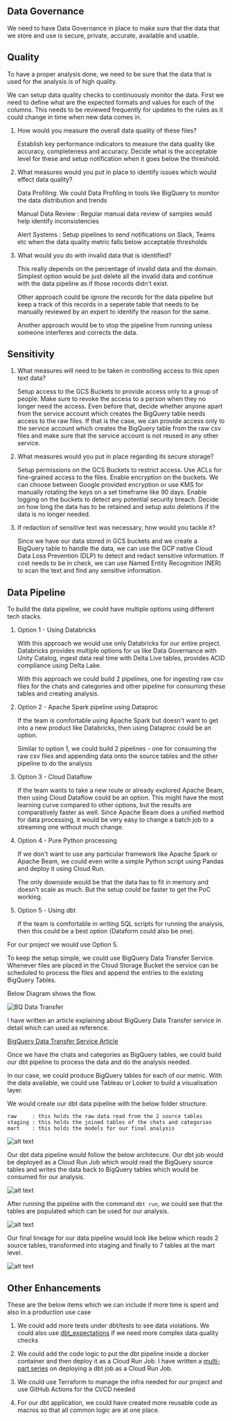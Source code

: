 

## Data Governance
We need to have Data Governance in place to make sure that the data that we store and use is secure, private, accurate, available and usable. 

## Quality
To have a proper analysis done, we need to be sure that the data that is used for the analysis is of high quality. 

We can setup data quality checks to continuously monitor the data. First we need to define what are the expected formats and values for each of the columns. This needs to be reviewed frequently for updates to the rules as it could change in time when new data comes in.

1.  How would you measure the overall data quality of these files?
    
    Establish key performance indicators to measure the data quality like accuracy, completeness and accuracy.
    Decide what is the acceptable level for these and setup notification when it goes below the threshold. 

2. What measures would you put in place to identify issues which would effect data quality?

    Data Profiling: We could Data Profiling in tools like BigQuery to monitor the data distribution and trends

    Manual Data Review : Regular manual data review of samples would help identify inconsistencies 

    Alert Systems : Setup pipelines to send notifications on Slack, Teams etc when the data quality metric falls below acceptable thresholds

3.  What would you do with invalid data that is identified?

    This really depends on the percentage of invalid data and the domain. Simplest option would be just delete all the invalid data and continue with the data pipeline as if those records didn't exist.

    Other approach could be ignore the records for the data pipeline but keep a track of this records in a seperate table that needs to be manually reviewed by an expert to identify the reason for the same.

    Another approach would be to stop the pipeline from running unless someone interferes and corrects the data. 


## Sensitivity

1.  What measures will need to be taken in controlling access to this open text data?

    Setup access to the GCS Buckets to provide access only to a group of people. Make sure to revoke the access to a person when they no longer need the access. Even before that, decide whether anyone apart from the service account which creates the BigQuery table needs access to the raw files. If that is the case, we can provide access only to the service account which creates the BigQuery table from the raw csv files and make sure that the service account is not reused in any other service. 
    

2. What measures would you put in place regarding its secure storage?

    Setup permissions on the GCS Buckets to restrict access. Use ACLs for fine-grained access to the files.
    Enable encryption on the buckets. We can choose between Google provided encryption or use KMS for manually rotating the keys on a set timeframe like 90 days.
    Enable logging on the buckets to detect any potential security breach. 
    Decide on how long the data has to be retained and setup auto deletions if the data is no longer needed.


3. If redaction of sensitive text was necessary, how would you tackle it?
    
    Since we have our data stored in GCS buckets and we create a BigQuery table to handle the data, we can use the GCP native Cloud Data Loss Prevention (DLP) to detect and redact sensitive information. If cost needs to be in check, we can use Named Entity Recognition (NER) to scan the text and find any sensitive information.


## Data Pipeline
To build the data pipeline, we could have multiple options using different tech stacks.

1. Option 1 - Using Databricks

    With this approach we would use only Databricks for our entire project. Databricks provides multiple options for us like Data Governance with Unity Catalog, ingest data real time with Delta Live tables, provides ACID compliance using Delta Lake.

    With this approach we could build 2 pipelines, one for ingesting raw csv files for the chats and categories and other pipeline for consuming these tables and creating analysis. 

2. Option 2 - Apache Spark pipeline using Dataproc

    If the team is comfortable using Apache Spark but doesn't want to get into a new product like Databricks, then using Dataproc could be an option. 

    Similar to option 1, we could build 2 pipelines - one for consuming the raw csv files and appending data onto the source tables and the other pipeline to do the analysis

3. Option 3 - Cloud Dataflow
    
    If the team wants to take a new route or already explored Apache Beam, then using Cloud Dataflow could be an option. This might have the most learning curve compared to other options, but the results are comparatively faster as well. Since Apache Beam does a unified method for data processing, it would be very easy to change a batch job to a streaming one without much change.

4. Option 4 - Pure Python processing
    
    If we don't want to use any particular framework like Apache Spark or Apache Beam, we could even write a simple Python script using Pandas and deploy it using Cloud Run.

    The only downside would be that the data has to fit in memory and doesn't scale as much. But the setup could be faster to get the PoC working.

5. Option 5 - Using dbt

    If the team is comfortable in writing SQL scripts for running the analysis, then this could be a best option (Dataform could also be one).


For our project we would use Option 5.

To keep the setup simple, we could use BigQuery Data Transfer Service. Whenever files are placed in the Cloud Storage Bucket the service can be scheduled to process the files and append the entries to the existing BigQuery Tables. 

Below Diagram shows the flow. 

![BQ Data Transfer](bq_data_transfer.jpg)

I have written an article explaining about BigQuery Data Transfer service in detail which can used as reference.

[BigQuery Data Transfer Service Article](https://datadevhub.com/posts/bigquery-data-transfer/)

Once we have the chats and categories as BigQuery tables, we could build our dbt pipeline to process the data and do the analysis needed. 

In our case, we could produce BigQuery tables for each of our metric. With the data available, we could use Tableau or Looker to build a visualisation layer.

We would create our dbt data pipeline with the below folder structure:

    raw     : this holds the raw data read from the 2 source tables
    staging : this holds the joined tables of the chats and categories
    mart    : this holds the models for our final analysis

![alt text](image.png)

Our dbt data pipeline would follow the below architecure. Our dbt job would be deployed as a Cloud Run Job which would read the BigQuery source tables and writes the data back to BigQuery tables which would be consumed for our analysis.

![alt text](<Untitled Diagram.jpg>)

After running the pipeline with the command `dbt run`, we could see that the tables are populated which can be used for our analysis.

![alt text](image-1.png)

Our final lineage for our data pipeline would look like below which reads 2 source tables, transformed into staging and finally to 7 tables at the mart level.

![alt text](dbt-dag.png)

## Other Enhancements
These are the below items which we can include if more time is spent and also in a production use case

1. We could add more tests under dbt/tests to see data violations. We could also use [dbt_expectations](https://hub.getdbt.com/calogica/dbt_expectations/latest/) if we need more complex data quality checks

2. We could add the code logic to put the dbt pipeline inside a docker container and then deploy it as a Cloud Run Job. I have written a [multi-part series](https://datadevhub.com/posts/dbt-in-cloud-run-part1/) on deploying a dbt job as a Cloud Run Job.

3. We could use Terraform to manage the infra needed for our project and use GitHub Actions for the CI/CD needed

4. For our dbt application, we could have created more reusable code as macros so that all common logic are at one place.
